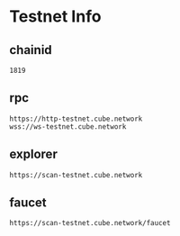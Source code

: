 # Testnet Info

## chainid
```
1819
```
## rpc
```
https://http-testnet.cube.network
wss://ws-testnet.cube.network
```

## explorer
```
https://scan-testnet.cube.network
```

## faucet

```
https://scan-testnet.cube.network/faucet
```